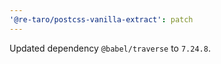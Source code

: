```yaml
---
'@re-taro/postcss-vanilla-extract': patch
---
```


Updated dependency `@babel/traverse` to `7.24.8`.
